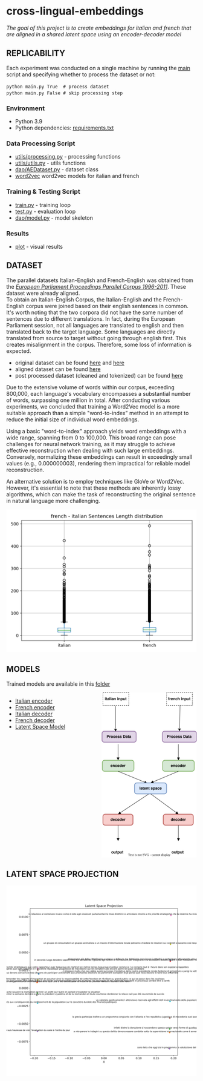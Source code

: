 # cross-lingual-embeddings

_The goal of this project is to create embeddings for italian and french that are aligned in a shared latent space using
an encoder-decoder model_

## **REPLICABILITY**

Each experiment was conducted on a single machine by running the [main](main.py) script and specifying whether to
process the dataset or not:

`python main.py True  # process dataset` <br>
`python main.py False # skip processing step`

### Environment
- Python 3.9
- Python dependencies: [requirements.txt](requirements.txt)

### Data Processing Script
- [utils/processing.py](utils/processing.py) - processing functions
- [utils/utils.py](utils/utils.py) - utils functions
- [dao/AEDataset.py](dao/AEDataset.py) - dataset class
- [word2vec](word2vec) word2vec models for italian and french

### Training & Testing Script
- [train.py](train.py) - training loop
- [test.py](test.py) - evaluation loop
- [dao/model.py](dao/model.py) - model skeleton

### Results
- [plot](plot) - visual results

## **DATASET**

The parallel datasets Italian-English and French-English was obtained from the [_European Parliament Proceedings
Parallel Corpus 1996-2011_](https://www.statmt.org/europarl/). These dataset were already aligned. <br> To obtain an
Italian-English Corpus, the Italian-English and the French-English corpus were joined based on their english sentences
in common. It's worth noting that the two corpora did not have the same number of sentences due to different
translations. In fact, during the European Parliament session, not all languages are translated to english and then
translated back to the target language. Some languages are directly translated from source to target without going
through english first. This creates misalignment in the corpus. Therefore, some loss of information is expected. <br>

* original dataset can be found [here](dataset/fr) and [here](dataset/it)
* aligned dataset can be found [here](dataset/processed/dataset_aligned.csv)
* post processed dataset (cleaned and tokenized) can be found [here](dataset/processed/dataset_preprocessed.csv)

Due to the extensive volume of words within our corpus, exceeding 800,000, each language's vocabulary encompasses a substantial number of words, surpassing one million in total. 
After conducting various experiments, we concluded that training a Word2Vec model is a more suitable approach than a simple "word-to-index" method in an attempt to reduce the initial size of individual word embeddings.

Using a basic "word-to-index" approach yields word embeddings with a wide range, spanning from 0 to 100,000. 
This broad range can pose challenges for neural network training, as it may struggle to achieve effective reconstruction when dealing with such large embeddings. 
Conversely, normalizing these embeddings can result in exceedingly small values (e.g., 0.000000003), rendering them impractical for reliable model reconstruction.

An alternative solution is to employ techniques like GloVe or Word2Vec. However, it's essential to note that these methods are inherently lossy algorithms, 
which can make the task of reconstructing the original sentence in natural language more challenging. 

<img src="plot/fr_it_sentences_length.svg">

## **MODELS**

Trained models are available in this [folder](models)

<div style="display: flex; justify-content: space-between;">
  <div style="flex: 1;">
    <ul>
      <li><a href="models/encoder_it.pt">Italian encoder</a></li>
      <li><a href="models/encoder_fr.pt">French encoder</a></li>
      <li><a href="models/decoder_it.pt">Italian decoder</a></li>
      <li><a href="models/decoder_fr.pt">French decoder</a></li>
      <li><a href="models/latent_space.pt">Latent Space Model</a></li>
    </ul>
  </div>
  <div style="flex: 1;">
    <img src="plot/architecture.svg" alt="Architecture">
  </div>
</div>

## **LATENT SPACE PROJECTION**
<img src="plot/latent_space_projection.svg">


